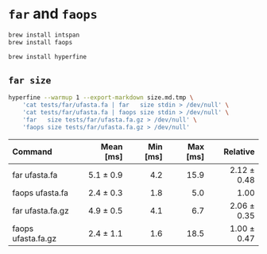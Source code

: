# `far` and `faops`

```bash
brew install intspan
brew install faops

brew install hyperfine

```

## `far size`

```bash
hyperfine --warmup 1 --export-markdown size.md.tmp \
    'cat tests/far/ufasta.fa | far   size stdin > /dev/null' \
    'cat tests/far/ufasta.fa | faops size stdin > /dev/null' \
    'far   size tests/far/ufasta.fa.gz > /dev/null' \
    'faops size tests/far/ufasta.fa.gz > /dev/null'

```

| Command            | Mean [ms] | Min [ms] | Max [ms] |    Relative |
|:-------------------|----------:|---------:|---------:|------------:|
| far   ufasta.fa    | 5.1 ± 0.9 |      4.2 |     15.9 | 2.12 ± 0.48 |
| faops ufasta.fa    | 2.4 ± 0.3 |      1.8 |      5.0 |        1.00 |
| far   ufasta.fa.gz | 4.9 ± 0.5 |      4.1 |      6.7 | 2.06 ± 0.35 |
| faops ufasta.fa.gz | 2.4 ± 1.1 |      1.6 |     18.5 | 1.00 ± 0.47 |
